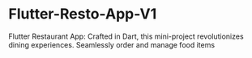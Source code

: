 # Flutter-Resto-App-V1
Flutter Restaurant App: Crafted in Dart, this mini-project revolutionizes dining experiences. Seamlessly order and manage food items
